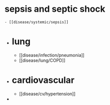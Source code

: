 # sepsis and septic shock
	- [[disease/systemic/sepsis]]
- # lung
	- [[disease/infection/pneumonia]]
	- [[disease/lung/COPD]]
- # cardiovascular
	- [[disease/cv/hypertension]]
-